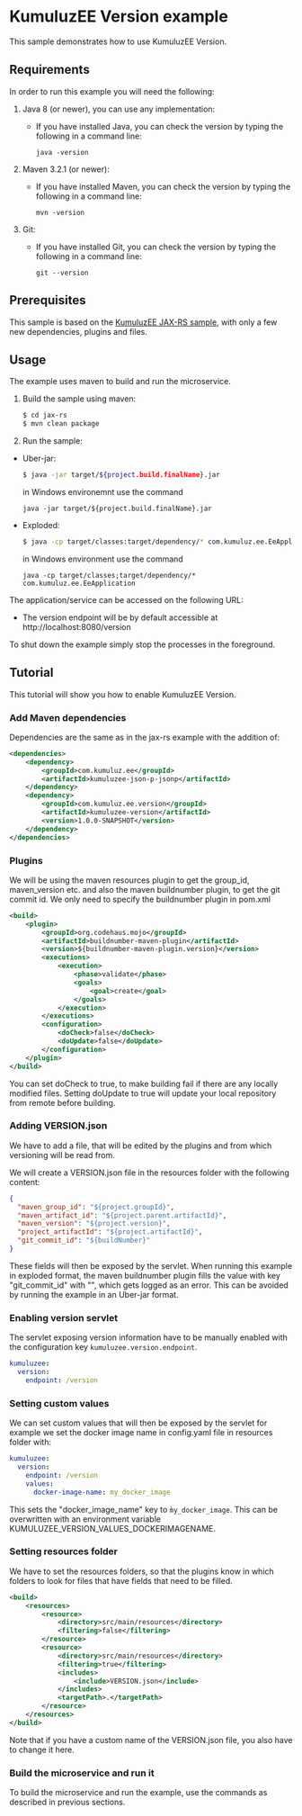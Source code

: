# KumuluzEE Version example

This sample demonstrates how to use KumuluzEE Version.

## Requirements

In order to run this example you will need the following:

1. Java 8 (or newer), you can use any implementation:
    * If you have installed Java, you can check the version by typing the following in a command line:
        
        ```
        java -version
        ```

2. Maven 3.2.1 (or newer):
    * If you have installed Maven, you can check the version by typing the following in a command line:
        
        ```
        mvn -version
        ```
3. Git:
    * If you have installed Git, you can check the version by typing the following in a command line:
    
        ```
        git --version
        ```
## Prerequisites

This sample is based on the [KumuluzEE JAX-RS sample](https://github.com/kumuluz/kumuluzee-samples/tree/master/jax-rs),
with only a few new dependencies, plugins and files.

## Usage

The example uses maven to build and run the microservice.

1. Build the sample using maven:

    ```bash
    $ cd jax-rs
    $ mvn clean package
    ```

2. Run the sample:
* Uber-jar:

    ```bash
    $ java -jar target/${project.build.finalName}.jar
    ```
    
    in Windows environemnt use the command
    ```batch
    java -jar target/${project.build.finalName}.jar
    ```

* Exploded:

    ```bash
    $ java -cp target/classes:target/dependency/* com.kumuluz.ee.EeApplication
    ```
    
    in Windows environment use the command
    ```batch
    java -cp target/classes;target/dependency/* com.kumuluz.ee.EeApplication
    ```
    
    
The application/service can be accessed on the following URL:
* The version endpoint will be by default accessible at http://localhost:8080/version

To shut down the example simply stop the processes in the foreground.

## Tutorial

This tutorial will show you how to enable KumuluzEE Version.

### Add Maven dependencies

Dependencies are the same as in the jax-rs example with the addition of:
```xml
<dependencies>
    <dependency>
        <groupId>com.kumuluz.ee</groupId>
        <artifactId>kumuluzee-json-p-jsonp</artifactId>
    </dependency>
    <dependency>
        <groupId>com.kumuluz.ee.version</groupId>
        <artifactId>kumuluzee-version</artifactId>
        <version>1.0.0-SNAPSHOT</version>
    </dependency>
</dependencies>
```

### Plugins

We will be using the maven resources plugin to get the group_id, maven_version etc. 
and also the maven buildnumber plugin, to get the git commit id. We only need to specify the buildnumber plugin in pom.xml

```xml
<build>
    <plugin>
        <groupId>org.codehaus.mojo</groupId>
        <artifactId>buildnumber-maven-plugin</artifactId>
        <version>${buildnumber-maven-plugin.version}</version>
        <executions>
            <execution>
                <phase>validate</phase>
                <goals>
                    <goal>create</goal>
                </goals>
            </execution>
        </executions>
        <configuration>
            <doCheck>false</doCheck>
            <doUpdate>false</doUpdate>
        </configuration>
    </plugin>
</build>
```

You can set doCheck to true, to make building fail if there are any locally modified files. Setting doUpdate to true
will update your local repository from remote before building.

### Adding VERSION.json

We have to add a file, that will be edited by the plugins and from which versioning will be read from.

We will create a VERSION.json file in the resources folder with the following content:

```json
{
  "maven_group_id": "${project.groupId}",
  "maven_artifact_id": "${project.parent.artifactId}",
  "maven_version": "${project.version}",
  "project_artifactId": "${project.artifactId}",
  "git_commit_id": "${buildNumber}"
}
```

These fields will then be exposed by the servlet. When running this example in exploded format, the maven buildnumber plugin 
fills the value with key "git_commit_id" with "", which gets logged as an error. This can be avoided by running the
example in an Uber-jar format.

### Enabling version servlet

The servlet exposing version information have to be manually enabled with the configuration key 
`kumuluzee.version.endpoint`.

```yaml
kumuluzee:
  version:
    endpoint: /version
```

### Setting custom values

We can set custom values that will then be exposed by the servlet for example we set the docker image name in
 config.yaml file in resources folder with:

```yaml
kumuluzee:
  version:
    endpoint: /version
    values:
      docker-image-name: my_docker_image
```

This sets the "docker_image_name" key to `m̀y_docker_image`. This can be overwritten with an environment variable
KUMULUZEE_VERSION_VALUES_DOCKERIMAGENAME.

### Setting resources folder

We have to set the resources folders, so that the plugins know in which folders to look for files that have fields that
need to be filled.

```xml
<build>
    <resources>
        <resource>
            <directory>src/main/resources</directory>
            <filtering>false</filtering>
        </resource>
        <resource>
            <directory>src/main/resources</directory>
            <filtering>true</filtering>
            <includes>
                <include>VERSION.json</include>
            </includes>
            <targetPath>.</targetPath>
        </resource>
    </resources>
</build>
```

Note that if you have a custom name of the VERSION.json file, you also have to change it here.

### Build the microservice and run it

To build the microservice and run the example, use the commands as described in previous sections.